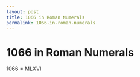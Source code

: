 ```yaml
---
layout: post
title: 1066 in Roman Numerals
permalink: 1066-in-roman-numerals
---
```


# 1066 in Roman Numerals

1066 = MLXVI
